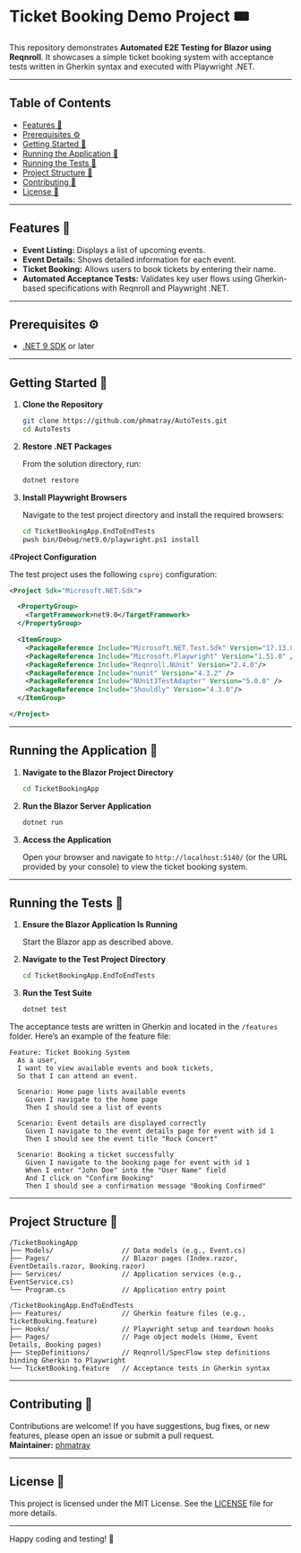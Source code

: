 # Ticket Booking Demo Project 🎟️

This repository demonstrates **Automated E2E Testing for Blazor using Reqnroll**. It showcases a simple ticket booking system with acceptance tests written in Gherkin syntax and executed with Playwright .NET.

---

## Table of Contents

- [Features 🚀](#features-)
- [Prerequisites ⚙️](#prerequisites-)
- [Getting Started 🔧](#getting-started-)
- [Running the Application 🚀](#running-the-application-)
- [Running the Tests 🧪](#running-the-tests-)
- [Project Structure 📂](#project-structure-)
- [Contributing 🤝](#contributing-)
- [License 📄](#license-)

---

## Features 🚀

- **Event Listing:** Displays a list of upcoming events.
- **Event Details:** Shows detailed information for each event.
- **Ticket Booking:** Allows users to book tickets by entering their name.
- **Automated Acceptance Tests:** Validates key user flows using Gherkin-based specifications with Reqnroll and Playwright .NET.

---

## Prerequisites ⚙️

- [.NET 9 SDK](https://dotnet.microsoft.com/download/dotnet/9.0) or later

---

## Getting Started 🔧

1. **Clone the Repository**

   ```bash
   git clone https://github.com/phmatray/AutoTests.git
   cd AutoTests
   ```

2. **Restore .NET Packages**

   From the solution directory, run:

   ```bash
   dotnet restore
   ```
   
3. **Install Playwright Browsers**

   Navigate to the test project directory and install the required browsers:

   ```bash
   cd TicketBookingApp.EndToEndTests
   pwsh bin/Debug/net9.0/playwright.ps1 install
   ```

4**Project Configuration**

   The test project uses the following `csproj` configuration:

   ```xml
   <Project Sdk="Microsoft.NET.Sdk">

     <PropertyGroup>
       <TargetFramework>net9.0</TargetFramework>
     </PropertyGroup>

     <ItemGroup>
       <PackageReference Include="Microsoft.NET.Test.Sdk" Version="17.13.0" />
       <PackageReference Include="Microsoft.Playwright" Version="1.51.0" />
       <PackageReference Include="Reqnroll.NUnit" Version="2.4.0"/>
       <PackageReference Include="nunit" Version="4.3.2" />
       <PackageReference Include="NUnit3TestAdapter" Version="5.0.0" />
       <PackageReference Include="Shouldly" Version="4.3.0"/>
     </ItemGroup>

   </Project>
   ```

---

## Running the Application 🚀

1. **Navigate to the Blazor Project Directory**

   ```bash
   cd TicketBookingApp
   ```

2. **Run the Blazor Server Application**

   ```bash
   dotnet run
   ```

3. **Access the Application**

   Open your browser and navigate to `http://localhost:5140/` (or the URL provided by your console) to view the ticket booking system.

---

## Running the Tests 🧪

1. **Ensure the Blazor Application Is Running**

   Start the Blazor app as described above.

2. **Navigate to the Test Project Directory**

   ```bash
   cd TicketBookingApp.EndToEndTests
   ```

3. **Run the Test Suite**

   ```bash
   dotnet test
   ```

The acceptance tests are written in Gherkin and located in the `/features` folder. Here’s an example of the feature file:

```gherkin
Feature: Ticket Booking System
  As a user,
  I want to view available events and book tickets,
  So that I can attend an event.

  Scenario: Home page lists available events
    Given I navigate to the home page
    Then I should see a list of events

  Scenario: Event details are displayed correctly
    Given I navigate to the event details page for event with id 1
    Then I should see the event title "Rock Concert"

  Scenario: Booking a ticket successfully
    Given I navigate to the booking page for event with id 1
    When I enter "John Doe" into the "User Name" field
    And I click on "Confirm Booking"
    Then I should see a confirmation message "Booking Confirmed"
```

---

## Project Structure 📂

```
/TicketBookingApp
├── Models/                 // Data models (e.g., Event.cs)
├── Pages/                  // Blazor pages (Index.razor, EventDetails.razor, Booking.razor)
├── Services/               // Application services (e.g., EventService.cs)
└── Program.cs              // Application entry point

/TicketBookingApp.EndToEndTests
├── Features/               // Gherkin feature files (e.g., TicketBooking.feature)
├── Hooks/                  // Playwright setup and teardown hooks
├── Pages/                  // Page object models (Home, Event Details, Booking pages)
├── StepDefinitions/        // Reqnroll/SpecFlow step definitions binding Gherkin to Playwright
└── TicketBooking.feature   // Acceptance tests in Gherkin syntax
```

---

## Contributing 🤝

Contributions are welcome! If you have suggestions, bug fixes, or new features, please open an issue or submit a pull request.  
**Maintainer:** [phmatray](https://github.com/phmatray)

---

## License 📄

This project is licensed under the MIT License. See the [LICENSE](LICENSE) file for more details.

---

Happy coding and testing! 🎉